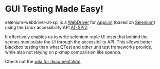 # GUI Testing Made Easy!

selenium-webdriver-at-spi is a [WebDriver](https://www.w3.org/TR/webdriver/) for [Appium](https://appium.io) (based on [Selenium](https://www.selenium.dev/)) using the Linux accessibility API [AT-SPI2](https://www.freedesktop.org/wiki/Accessibility/AT-SPI2/).

It effectively enables us to write selenium-style UI tests that behind the scenes manipulate the UI through the accessibility API.
This allows better blackbox testing than what QTest and other unit test frameworks provide, while also not relying on pixmap comparision like openqa.

Check out the [wiki for documentation](https://invent.kde.org/sdk/selenium-webdriver-at-spi/-/wikis/home)
